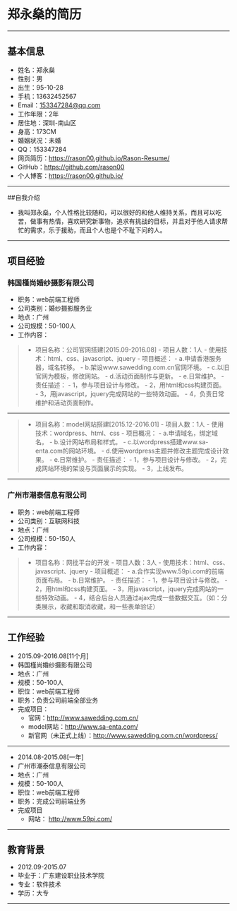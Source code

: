 # 郑永燊的简历

---

## 基本信息

- 姓名：郑永燊
- 性别：男
- 出生：95-10-28
- 手机：13632452567
- Email：153347284@qq.com
- 工作年限：2年
- 居住地：深圳-南山区
- 身高：173CM
- 婚姻状况：未婚
- QQ：153347284
- 网页简历：https://rason00.github.io/Rason-Resume/
- GitHub：https://github.com/rason00
- 个人博客：https://rason00.github.io/

---

##自我介绍
- 我叫郑永燊，个人性格比较随和，可以很好的和他人维持关系，而且可以吃苦，做事有热情，喜欢研究新事物，追求有挑战的目标，并且对于他人请求帮忙的需求，乐于援助，而且个人也是个不耻下问的人。

---

## 项目经验

### 韩国槿尚婚纱摄影有限公司

- 职务：web前端工程师
- 公司类别：婚纱摄影服务业
- 地点：广州
- 公司规模：50-100人
- 工作内容：

>   - 项目名称：公司官网搭建[2015.09-2016.08]
    - 项目人数：1人
    - 使用技术：html、css、javascript、jquery
    - 项目概述：
        - a.申请香港服务器，域名转移。
        - b.架设www.sawedding.com.cn官网环境。
        - c.以旧官网为模板，修改网站。
        - d.活动页面制作与更新。
        - e.日常维护。
    - 责任描述：
        - 1，参与项目设计与修改。 
        - 2，用html和css构建页面。 
        - 3，用javascript，jquery完成网站的一些特效动画。 
        - 4，负责日常维护和活动页面制作。
    
---

>   - 项目名称：model网站搭建[2015.12-2016.01]
    - 项目人数：1人
    - 使用技术：wordpress、html、css 
    - 项目概况： 
        - a.申请域名，绑定域名。 
        - b.设计网站布局和样式。 
        - c.以wordpress搭建www.sa-enta.com的网站环境。 
        - d.使用wordpress主题并修改主题完成设计效果。 
        - e.日常维护。
    - 责任描述：
        - 1，参与项目设计与修改。 
        - 2，完成网站环境的架设与页面展示的实现。 
        - 3，上线发布。
  
---

### 广州市潮泰信息有限公司

- 职务：web前端工程师
- 公司类别：互联网科技
- 地点：广州
- 公司规模：50-150人
- 工作内容：

>   - 项目名称：网批平台的开发
    - 项目人数：3人 
    - 使用技术：html、css、javascript、jquery
    - 项目概述： 
        - a.合作实现www.59pi.com的前端页面布局。 
        - b.日常维护。
    - 责任描述：
        - 1，参与项目设计与修改。 
        - 2，用html和css构建页面。 
        - 3，用javascript，jquery完成网站的一些特效动画。 
        - 4，结合后台人员通过ajax完成一些数据交互。（如：分类展示，收藏和取消收藏，和一些表单验证）

---

## 工作经验

- 2015.09-2016.08[11个月]
- 韩国槿尚婚纱摄影有限公司
- 地点：广州
- 规模：50-100人
- 职位：web前端工程师
- 职务：负责公司前端全部业务
- 完成项目：
    - 官网：http://www.sawedding.com.cn/
    - model网站：http://www.sa-enta.com/
    - 新官网（未正式上线）：http://www.sawedding.com.cn/wordpress/

---

- 2014.08-2015.08[一年]
- 广州市潮泰信息有限公司
- 地点：广州
- 规模：50-100人
- 职位：web前端工程师
- 职务：完成公司前端业务
- 完成项目
    - 网站： http://www.59pi.com/

---

## 教育背景

- 2012.09-2015.07
- 毕业于：广东建设职业技术学院
- 专业：软件技术
- 学历：大专

---






